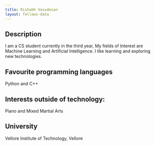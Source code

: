 ```yaml
---
title: Rishabh Vasudevan
layout: fellows-data
---
```


## Description
I am a CS student currently in the third year, My fields of Interest are Machine Learning and Artificial Intelligence. I like learning and exploring new technologies.

## Favourite programming languages
Python and C++

## Interests outside of technology: 
Piano and Mixed Martial Arts

## University 
Vellore Institute of Technology, Vellore
